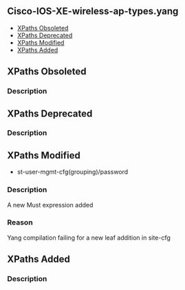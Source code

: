 ## Cisco-IOS-XE-wireless-ap-types.yang


- [XPaths Obsoleted](#xpaths-obsoleted)
- [XPaths Deprecated](#xpaths-deprecated)
- [XPaths Modified](#xpaths-modified)
- [XPaths Added](#xpaths-added)

## XPaths Obsoleted

### Description

## XPaths Deprecated

### Description

## XPaths Modified

- st-user-mgmt-cfg(grouping)/password

### Description

A new Must expression added

### Reason

Yang compilation failing for a new leaf addition in site-cfg

## XPaths Added

### Description
